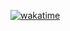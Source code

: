 <a href="https://wakatime.com/badge/user/018badd4-cf7b-462e-b4fa-4f2381a155a8/project/018c190f-77ad-47af-8d57-e2daa29579b3"><img src="https://wakatime.com/badge/user/018badd4-cf7b-462e-b4fa-4f2381a155a8/project/018c190f-77ad-47af-8d57-e2daa29579b3.svg" alt="wakatime"></a>
